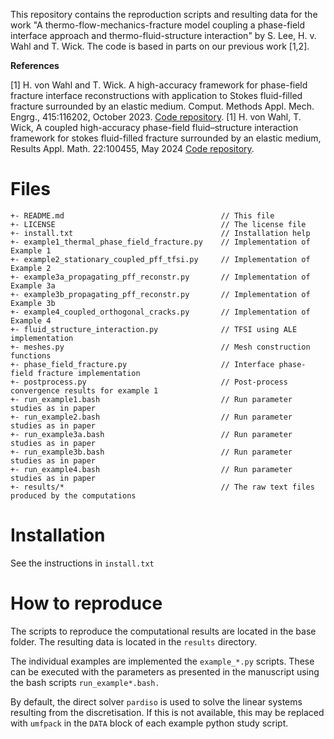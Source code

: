 This repository contains the reproduction scripts and resulting data for the work "A thermo-flow-mechanics-fracture model coupling a phase-field interface approach and thermo-fluid-structure interaction" by S. Lee, H. v. Wahl and T. Wick. The code is based in parts on our previous work [1,2].

**References**

[1] H. von Wahl and T. Wick. A high-accuracy framework for phase-field fracture interface reconstructions with application to Stokes fluid-filled fracture surrounded by an elastic medium. Comput. Methods Appl. Mech. Engrg., 415:116202, October 2023. [Code repository](https://github.com/hvonwah/stationary_phase_field_stokes_fsi).
[1] H. von Wahl, T. Wick, A coupled high-accuracy phase-field fluid–structure interaction framework for stokes fluid-filled fracture surrounded by an elastic medium, Results Appl. Math. 22:100455, May 2024 [Code repository](https://github.com/hvonwah/repro-coupled-phase-field-fsi).


# Files
```
+- README.md                                   // This file
+- LICENSE                                     // The license file
+- install.txt                                 // Installation help
+- example1_thermal_phase_field_fracture.py    // Implementation of Example 1
+- example2_stationary_coupled_pff_tfsi.py     // Implementation of Example 2
+- example3a_propagating_pff_reconstr.py       // Implementation of Example 3a
+- example3b_propagating_pff_reconstr.py       // Implementation of Example 3b
+- example4_coupled_orthogonal_cracks.py       // Implementation of Example 4
+- fluid_structure_interaction.py              // TFSI using ALE implementation
+- meshes.py                                   // Mesh construction functions
+- phase_field_fracture.py                     // Interface phase-field fracture implementation
+- postprocess.py                              // Post-process convergence results for example 1
+- run_example1.bash                           // Run parameter studies as in paper
+- run_example2.bash                           // Run parameter studies as in paper
+- run_example3a.bash                          // Run parameter studies as in paper
+- run_example3b.bash                          // Run parameter studies as in paper
+- run_example4.bash                           // Run parameter studies as in paper
+- results/*                                   // The raw text files produced by the computations 
```

# Installation

See the instructions in `install.txt`

# How to reproduce
The scripts to reproduce the computational results are located in the base folder. The resulting data is located in the `results` directory.

The individual examples are implemented the `example_*.py` scripts. These can be executed with the parameters as presented in the manuscript using the bash scripts `run_example*.bash.`

By default, the direct solver `pardiso` is used to solve the linear systems resulting from the discretisation. If this is not available, this may be replaced with `umfpack` in the `DATA` block of each example python study script.
